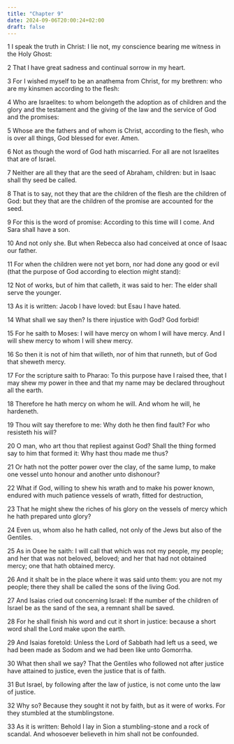```yaml
---
title: "Chapter 9"
date: 2024-09-06T20:00:24+02:00
draft: false
---
```



1 I speak the truth in Christ: I lie not, my conscience bearing me witness in the Holy Ghost:

2 That I have great sadness and continual sorrow in my heart.

3 For I wished myself to be an anathema from Christ, for my brethren: who are my kinsmen according to the flesh:

4 Who are Israelites: to whom belongeth the adoption as of children and the glory and the testament and the giving of the law and the service of God and the promises:

5 Whose are the fathers and of whom is Christ, according to the flesh, who is over all things, God blessed for ever. Amen.

6 Not as though the word of God hath miscarried. For all are not Israelites that are of Israel.

7 Neither are all they that are the seed of Abraham, children: but in Isaac shall thy seed be called.

8 That is to say, not they that are the children of the flesh are the children of God: but they that are the children of the promise are accounted for the seed.

9 For this is the word of promise: According to this time will I come. And Sara shall have a son.

10 And not only she. But when Rebecca also had conceived at once of Isaac our father.

11 For when the children were not yet born, nor had done any good or evil (that the purpose of God according to election might stand):

12 Not of works, but of him that calleth, it was said to her: The elder shall serve the younger.

13 As it is written: Jacob I have loved: but Esau I have hated.

14 What shall we say then? Is there injustice with God? God forbid!

15 For he saith to Moses: I will have mercy on whom I will have mercy. And I will shew mercy to whom I will shew mercy.

16 So then it is not of him that willeth, nor of him that runneth, but of God that sheweth mercy.

17 For the scripture saith to Pharao: To this purpose have I raised thee, that I may shew my power in thee and that my name may be declared throughout all the earth.

18 Therefore he hath mercy on whom he will. And whom he will, he hardeneth.

19 Thou wilt say therefore to me: Why doth he then find fault? For who resisteth his will?

20 O man, who art thou that repliest against God? Shall the thing formed say to him that formed it: Why hast thou made me thus?

21 Or hath not the potter power over the clay, of the same lump, to make one vessel unto honour and another unto dishonour?

22 What if God, willing to shew his wrath and to make his power known, endured with much patience vessels of wrath, fitted for destruction,

23 That he might shew the riches of his glory on the vessels of mercy which he hath prepared unto glory?

24 Even us, whom also he hath called, not only of the Jews but also of the Gentiles.

25 As in Osee he saith: I will call that which was not my people, my people; and her that was not beloved, beloved; and her that had not obtained mercy; one that hath obtained mercy.

26 And it shalt be in the place where it was said unto them: you are not my people; there they shall be called the sons of the living God.

27 And Isaias cried out concerning Israel: If the number of the children of Israel be as the sand of the sea, a remnant shall be saved.

28 For he shall finish his word and cut it short in justice: because a short word shall the Lord make upon the earth.

29 And Isaias foretold: Unless the Lord of Sabbath had left us a seed, we had been made as Sodom and we had been like unto Gomorrha.

30 What then shall we say? That the Gentiles who followed not after justice have attained to justice, even the justice that is of faith.

31 But Israel, by following after the law of justice, is not come unto the law of justice.

32 Why so? Because they sought it not by faith, but as it were of works. For they stumbled at the stumblingstone.

33 As it is written: Behold I lay in Sion a stumbling-stone and a rock of scandal. And whosoever believeth in him shall not be confounded.

